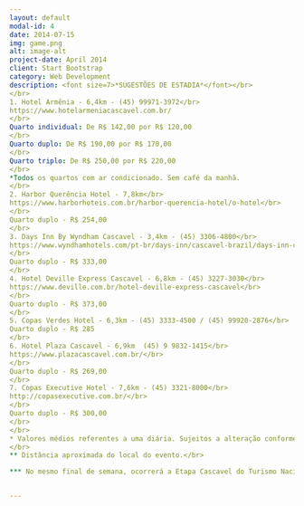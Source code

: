 ```yaml
---
layout: default
modal-id: 4
date: 2014-07-15
img: game.png
alt: image-alt
project-date: April 2014
client: Start Bootstrap
category: Web Development
description: <font size=7>*SUGESTÕES DE ESTADIA*</font></br>
</br>
1. Hotel Armênia - 6,4km - (45) 99971-3972</br>
https://www.hotelarmeniacascavel.com.br/
</br>
Quarto individual: De R$ 142,00 por R$ 120,00
</br>
Quarto duplo: De R$ 190,00 por R$ 170,00
</br>
Quarto triplo: De R$ 250,00 por R$ 220,00
</br>
*Todos os quartos com ar condicionado. Sem café da manhã.
</br>
2. Harbor Querência Hotel - 7,8km</br>
https://www.harborhoteis.com.br/harbor-querencia-hotel/o-hotel</br>
</br>
Quarto duplo - R$ 254,00
</br>
3. Days Inn By Wyndham Cascavel - 3,4km - (45) 3306-4800</br>
https://www.wyndhamhotels.com/pt-br/days-inn/cascavel-brazil/days-inn-cascavel/overview?cid=PS:ro1pa7su7ka31i3&gad_source=1</br>
</br>
Quarto duplo - R$ 333,00
</br>
4. Hotel Deville Express Cascavel - 6,8km - (45) 3227-3030</br>
https://www.deville.com.br/hotel-deville-express-cascavel</br>
</br>
Quarto duplo - R$ 373,00 
</br>
5. Copas Verdes Hotel - 6,3km - (45) 3333-4500 / (45) 99920-2876</br>
Quarto duplo - R$ 285
</br>
6. Hotel Plaza Cascavel - 6,9km  (45) 9 9832-1415</br>
https://www.plazacascavel.com.br/</br>
</br>
Quarto duplo - R$ 269,00
</br>
7. Copas Executive Hotel - 7,6km - (45) 3321-8000</br>
http://copasexecutive.com.br/</br>
</br>
Quarto duplo - R$ 300,00
</br>
</br>
* Valores médios referentes a uma diária. Sujeitos a alteração conforme plataforma de reserva, ou diretamente com a hospedagem. 
</br>
** Distância aproximada do local do evento.</br>

*** No mesmo final de semana, ocorrerá a Etapa Cascavel do Turismo Nacional (evento automobilístico). Razão pela qual sugere-se a reserva antecipada. 


---
```

